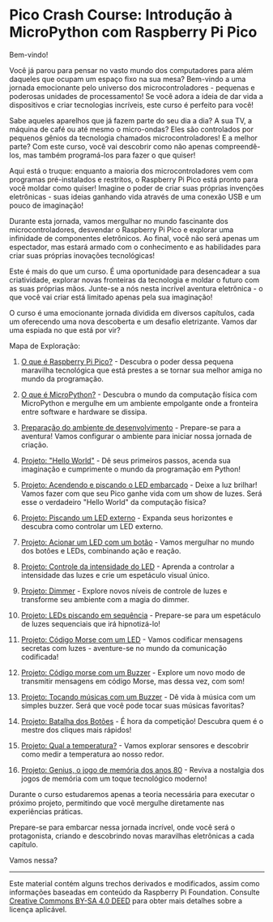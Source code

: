 # Pico Crash Course: Introdução à MicroPython com Raspberry Pi Pico

Bem-vindo!

Você já parou para pensar no vasto mundo dos computadores para além daqueles que ocupam um espaço fixo na sua mesa? Bem-vindo a uma jornada emocionante pelo universo dos microcontroladores - pequenas e poderosas unidades de processamento! Se você adora a ideia de dar vida a dispositivos e criar tecnologias incríveis, este curso é perfeito para você!

Sabe aqueles aparelhos que já fazem parte do seu dia a dia? A sua TV, a máquina de café ou até mesmo o micro-ondas? Eles são controlados por pequenos gênios da tecnologia chamados microcontroladores! E a melhor parte? Com este curso, você vai descobrir como não apenas compreendê-los, mas também programá-los para fazer o que quiser!

Aqui está o truque: enquanto a maioria dos microcontroladores vem com programas pré-instalados e restritos, o Raspberry Pi Pico está pronto para você moldar como quiser! Imagine o poder de criar suas próprias invenções eletrônicas - suas ideias ganhando vida através de uma conexão USB e um pouco de imaginação!

Durante esta jornada, vamos mergulhar no mundo fascinante dos microcontroladores, desvendar o Raspberry Pi Pico e explorar uma infinidade de componentes eletrônicos. Ao final, você não será apenas um espectador, mas estará armado com o conhecimento e as habilidades para criar suas próprias inovações tecnológicas!

Este é mais do que um curso. É uma oportunidade para desencadear a sua criatividade, explorar novas fronteiras da tecnologia e moldar o futuro com as suas próprias mãos. Junte-se a nós nesta incrível aventura eletrônica - o que você vai criar está limitado apenas pela sua imaginação! 

O curso é uma emocionante jornada dividida em diversos capítulos, cada um oferecendo uma nova descoberta e um desafio eletrizante. Vamos dar uma espiada no que está por vir?

Mapa de Exploração:

1. [O que é Raspberry Pi Pico?](/Documentation/what-is-pico.md) - Descubra o poder dessa pequena maravilha tecnológica que está prestes a se tornar sua melhor amiga no mundo da programação.

2. [O que é MicroPython?](/Documentation/what-is-micropython.md) - Descubra o mundo da computação física com MicroPython e mergulhe em um ambiente empolgante onde a fronteira entre software e hardware se dissipa.

3. [Preparação do ambiente de desenvolvimento](/Documentation/environment-setup.md) - Prepare-se para a aventura! Vamos configurar o ambiente para iniciar nossa jornada de criação.

4. [Projeto: "Hello World"](/Documentation/hello-world.md) - Dê seus primeiros passos, acenda sua imaginação e cumprimente o mundo da programação em Python!

5. [Projeto: Acendendo e piscando o LED embarcado](/Documentation/blinking-onboard-led.md) - Deixe a luz brilhar! Vamos fazer com que seu Pico ganhe vida com um show de luzes. Será esse o verdadeiro "Hello World" da computação física?

6. [Projeto: Piscando um LED externo](/Documentation/blinking-external-led.md) - Expanda seus horizontes e descubra como controlar um LED externo.

7. [Projeto: Acionar um LED com um botão](/Documentation/led-push-button.md) - Vamos mergulhar no mundo dos botões e LEDs, combinando ação e reação.

8. [Projeto: Controle da intensidade do LED](/Documentation/pulsing-led.md) - Aprenda a controlar a intensidade das luzes e crie um espetáculo visual único.

9. [Projeto: Dimmer](/Documentation/dimmer.md) - Explore novos níveis de controle de luzes e transforme seu ambiente com a magia do dimmer.

10. [Projeto: LEDs piscando em sequência](/Documentation/sequencing-leds.md) - Prepare-se para um espetáculo de luzes sequenciais que irá hipnotizá-lo!

11. [Projeto: Código Morse com um LED](/Documentation/morse-led.md) - Vamos codificar mensagens secretas com luzes - aventure-se no mundo da comunicação codificada!

12. [Projeto: Código morse com um Buzzer](/Documentation/morse-buzzer.md) - Explore um novo modo de transmitir mensagens em código Morse, mas dessa vez, com som!

13. [Projeto: Tocando músicas com um Buzzer](/Documentation/music-buzzer.md) - Dê vida à música com um simples buzzer. Será que você pode tocar suas músicas favoritas?

14. [Projeto: Batalha dos Botões](/Documentation/button-battle.md) - É hora da competição! Descubra quem é o mestre dos cliques mais rápidos!

15. [Projeto: Qual a temperatura?](/Documentation/temperature.md) - Vamos explorar sensores e descobrir como medir a temperatura ao nosso redor.

16. [Projeto: Genius, o jogo de memória dos anos 80](/Documentation/genius.md) - Reviva a nostalgia dos jogos de memória com um toque tecnológico moderno!

Durante o curso estudaremos apenas a teoria necessária para executar o próximo projeto, permitindo que você mergulhe diretamente nas experiências práticas. 

Prepare-se para embarcar nessa jornada incrível, onde você será o protagonista, criando e descobrindo novas maravilhas eletrônicas a cada capítulo. 

Vamos nessa? 

*****

Este material contém alguns trechos derivados e modificados, assim como informações baseadas em conteúdo da Raspberry Pi Foundation. Consulte [Creative Commons BY-SA 4.0 DEED](https://creativecommons.org/licenses/by-sa/4.0/) para obter mais detalhes sobre a licença aplicável.

